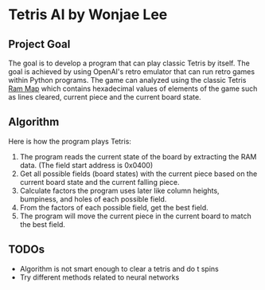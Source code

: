 # Tetris AI by Wonjae Lee

## **Project Goal**
The goal is to develop a program that can play classic Tetris by itself. The goal is achieved by using OpenAI's retro emulator that can run retro games within Python programs. 
The game can analyzed using the classic Tetris [Ram Map](https://datacrystal.romhacking.net/wiki/Tetris_(NES):RAM_map) which contains hexadecimal values of elements of the game such as lines cleared, current piece and the current board state.

## **Algorithm**
Here is how the program plays Tetris:
1. The program reads the current state of the board by extracting the RAM data. (The field start address is 0x0400)
2. Get all possible fields (board states) with the current piece based on the current board state and the current falling piece.
3. Calculate factors the program uses later like column heights, bumpiness, and holes of each possible field.
4. From the factors of each possible field, get the best field.
5. The program will move the current piece in the current board to match the best field.

## **TODOs**
- Algorithm is not smart enough to clear a tetris and do t spins
- Try different methods related to neural networks
